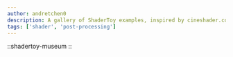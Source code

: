 ```yaml
---
author: andretchen0
description: A gallery of ShaderToy examples, inspired by cineshader.com
tags: ['shader', 'post-processing']
---
```


::shadertoy-museum
::
